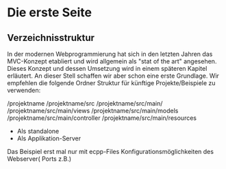 # Die erste Seite #

## Verzeichnisstruktur ##

In der modernen Webprogrammierung hat sich in den letzten Jahren das MVC-Konzept
etabliert und wird allgemein als "stat of the art" angesehen. Dieses Konzept
und dessen Umsetzung wird in einem späteren Kapitel erläutert. An dieser Stell
schaffen wir aber schon eine erste Grundlage. Wir empfehlen die folgende Ordner
Struktur für künftige Projekte/Beispiele zu verwenden:

 /projektname
 /projektname/src
 /projektname/src/main/
 /projektname/src/main/views
 /projektname/src/main/models
 /projektname/src/main/controller
 /projektname/src/main/resources

* Als standalone
* Als Applikation-Server

Das Beispiel erst mal nur mit ecpp-Files
Konfigurationsmöglichkeiten des Webserver( Ports z.B.)
